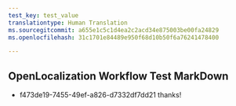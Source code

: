 ```yaml
---
test_key: test_value
translationtype: Human Translation
ms.sourcegitcommit: a655e1c5c1d4ea2c2acd34e875003be00fa24829
ms.openlocfilehash: 31c1701e84489e950f68d10b50f6a76241478400

---
```

## OpenLocalization Workflow Test MarkDown
* f473de19-7455-49ef-a826-d7332df7dd21 thanks!


<!--HONumber=Nov16_HO5-->


